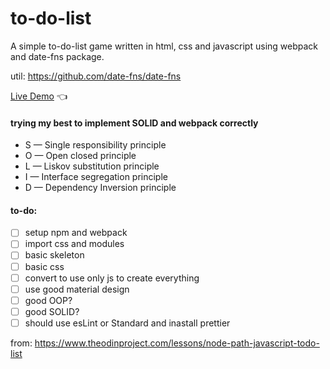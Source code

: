 # to-do-list
A simple to-do-list game written in html, css and javascript using webpack and date-fns package.

util: https://github.com/date-fns/date-fns

[Live Demo](https://chicco4.github.io/to-do-list/) :point_left:

#### trying my best to implement SOLID and webpack correctly

* S — Single responsibility principle
* O — Open closed principle
* L — Liskov substitution principle
* I — Interface segregation principle
* D — Dependency Inversion principle

#### to-do:
- [ ] setup npm and webpack
- [ ] import css and modules
- [ ] basic skeleton
- [ ] basic css
- [ ] convert to use only js to create everything
- [ ] use good material design 
- [ ] good OOP?
- [ ] good SOLID?
- [ ] should use esLint or Standard and inastall prettier

from:
https://www.theodinproject.com/lessons/node-path-javascript-todo-list